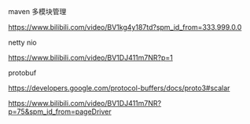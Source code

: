 maven 多模块管理

https://www.bilibili.com/video/BV1kg4y187td?spm_id_from=333.999.0.0

netty nio

https://www.bilibili.com/video/BV1DJ411m7NR?p=1

protobuf

https://developers.google.com/protocol-buffers/docs/proto3#scalar

https://www.bilibili.com/video/BV1DJ411m7NR?p=75&spm_id_from=pageDriver
